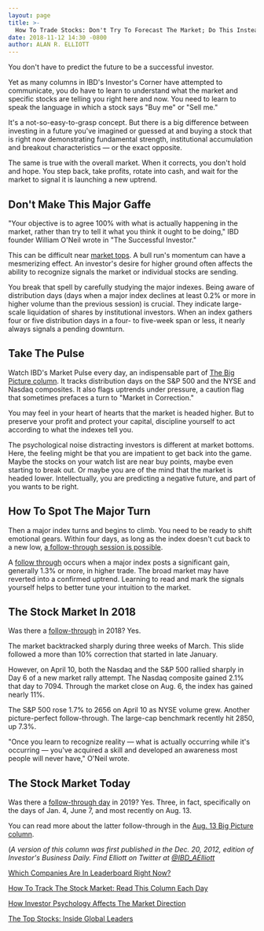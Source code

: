 ```yaml
---
layout: page
title: >-
  How To Trade Stocks: Don't Try To Forecast The Market; Do This Instead
date: 2018-11-12 14:30 -0800
author: ALAN R. ELLIOTT
---
```





You don't have to predict the future to be a successful investor.




Yet as many columns in IBD's Investor's Corner have attempted to communicate, you do have to learn to understand what the market and specific stocks are telling you right here and now. You need to learn to speak the language in which a stock says "Buy me" or "Sell me."


It's a not-so-easy-to-grasp concept. But there is a big difference between investing in a future you've imagined or guessed at and buying a stock that is right now demonstrating fundamental strength, institutional accumulation and breakout characteristics — or the exact opposite.


The same is true with the overall market. When it corrects, you don't hold and hope. You step back, take profits, rotate into cash, and wait for the market to signal it is launching a new uptrend.


Don't Make This Major Gaffe
---------------------------


"Your objective is to agree 100% with what is actually happening in the market, rather than try to tell it what you think it ought to be doing," IBD founder William O'Neil wrote in "The Successful Investor."


This can be difficult near [market tops](https://www.investors.com/how-to-invest/investors-corner/how-do-you-spot-a-major-market-top-easy-look-for-heavy-distribution/). A bull run's momentum can have a mesmerizing effect. An investor's desire for higher ground often affects the ability to recognize signals the market or individual stocks are sending.


You break that spell by carefully studying the major indexes. Being aware of distribution days (days when a major index declines at least 0.2% or more in higher volume than the previous session) is crucial. They indicate large-scale liquidation of shares by institutional investors. When an index gathers four or five distribution days in a four- to five-week span or less, it nearly always signals a pending downturn.


Take The Pulse
--------------


Watch IBD's Market Pulse every day, an indispensable part of [The Big Picture column](https://www.investors.com/category/market-trend/the-big-picture/). It tracks distribution days on the S&P 500 and the NYSE and Nasdaq composites. It also flags uptrends under pressure, a caution flag that sometimes prefaces a turn to "Market in Correction."


You may feel in your heart of hearts that the market is headed higher. But to preserve your profit and protect your capital, discipline yourself to act according to what the indexes tell you.


The psychological noise distracting investors is different at market bottoms. Here, the feeling might be that you are impatient to get back into the game. Maybe the stocks on your watch list are near buy points, maybe even starting to break out. Or maybe you are of the mind that the market is headed lower. Intellectually, you are predicting a negative future, and part of you wants to be right.


How To Spot The Major Turn
--------------------------


Then a major index turns and begins to climb. You need to be ready to shift emotional gears. Within four days, as long as the index doesn't cut back to a new low, [a follow-through session is possible](https://www.investors.com/how-to-invest/investors-corner/what-is-a-follow-through-day/).


A [follow through](https://www.investors.com/how-to-invest/investors-corner/what-is-a-follow-through-day/) occurs when a major index posts a significant gain, generally 1.3% or more, in higher trade. The broad market may have reverted into a confirmed uptrend. Learning to read and mark the signals yourself helps to better tune your intuition to the market.


The Stock Market In 2018
------------------------


Was there a [follow-through](https://www.investors.com/how-to-invest/investors-corner/what-is-a-follow-through-day/) in 2018? Yes.


The market backtracked sharply during three weeks of March. This slide followed a more than 10% correction that started in late January.


However, on April 10, both the Nasdaq and the S&P 500 rallied sharply in Day 6 of a new market rally attempt. The Nasdaq composite gained 2.1% that day to 7094. Through the market close on Aug. 6, the index has gained nearly 11%.


The S&P 500 rose 1.7% to 2656 on April 10 as NYSE volume grew. Another picture-perfect follow-through. The large-cap benchmark recently hit 2850, up 7.3%.


"Once you learn to recognize reality — what is actually occurring while it's occurring — you've acquired a skill and developed an awareness most people will never have," O'Neil wrote.


The Stock Market Today
----------------------


Was there a [follow-through day](https://www.investors.com/how-to-invest/investors-corner/what-is-a-follow-through-day/) in 2019? Yes. Three, in fact, specifically on the days of Jan. 4, June 7, and most recently on Aug. 13.


You can read more about the latter follow-through in the [Aug. 13 Big Picture column](https://www.investors.com/market-trend/the-big-picture/stock-market-bulls-get-third-major-buy-signal-this-year-why/).


(*A version of this column was first published in the Dec. 20, 2012, edition of Investor's Business Daily. Find Elliott on Twitter at [@IBD\_AElliott](https://twitter.com/IBD_Aelliott)*


[Which Companies Are In Leaderboard Right Now?](https://leaderboard.investors.com/leaderboard/leaders/)


[How To Track The Stock Market: Read This Column Each Day](https://www.investors.com/category/market-trend/the-big-picture/)


[How Investor Psychology Affects The Market Direction](https://research.investors.com/psychological-market-indicators/)


[The Top Stocks: Inside Global Leaders](https://research.investors.com/stock-lists/global-leaders/)




